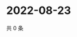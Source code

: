 # 2022-08-23

共 0 条

<!-- BEGIN WEIBO -->
<!-- 最后更新时间 Tue Aug 23 2022 12:14:01 GMT+0800 (China Standard Time) -->

<!-- END WEIBO -->
